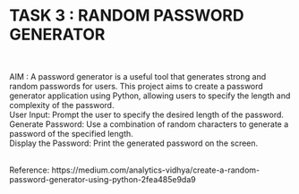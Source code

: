 # TASK 3 : RANDOM PASSWORD GENERATOR
<br>
<p>AIM : A password generator is a useful tool that generates strong and random passwords for users. This project aims to create a password generator application using Python, allowing users to specify the length and complexity of the password.<br>
User Input: Prompt the user to specify the desired length of the password.<br>
Generate Password: Use a combination of random characters to generate a password of the specified length.<br>
Display the Password: Print the generated password on the screen.<br>
</p> 
<br>
Reference: https://medium.com/analytics-vidhya/create-a-random-password-generator-using-python-2fea485e9da9
